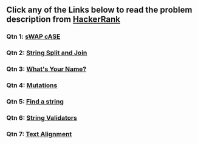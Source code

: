 ## Click any of the Links below to read the problem description from [HackerRank](https://www.hackerrank.com/)

### Qtn 1: [sWAP cASE](https://www.hackerrank.com/challenges/swap-case/problem?isFullScreen=true)

### Qtn 2: [String Split and Join](https://www.hackerrank.com/challenges/python-string-split-and-join/problem?isFullScreen=true)

### Qtn 3: [What's Your Name?](https://www.hackerrank.com/challenges/whats-your-name/problem?isFullScreen=true)

### Qtn 4: [Mutations](https://www.hackerrank.com/challenges/python-mutations/problem?isFullScreen=true)

### Qtn 5: [Find a string](https://www.hackerrank.com/challenges/find-a-string/problem?isFullScreen=true)

### Qtn 6: [String Validators](https://www.hackerrank.com/challenges/string-validators/problem?isFullScreen=true)

### Qtn 7: [Text Alignment](https://www.hackerrank.com/challenges/text-alignment/problem?isFullScreen=true)
